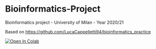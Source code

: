 # Bioinformatics-Project
Bioinformatics project - University of Milan - Year 2020/21

Based on https://github.com/LucaCappelletti94/bioinformatics_practice

[![Open In Colab](https://colab.research.google.com/assets/colab-badge.svg)](https://colab.research.google.com/github/Kidara/Bioinformatics-Project/blob/main/Bioinformatics_Project.ipynb)
